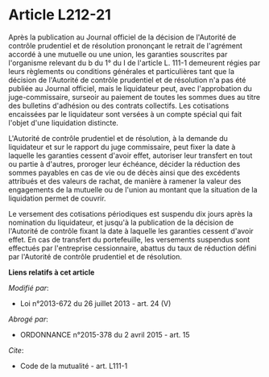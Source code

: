 # Article L212-21

Après la publication au Journal officiel de la décision de l'Autorité de contrôle prudentiel et de résolution prononçant le
retrait de l'agrément accordé à une mutuelle ou une union, les garanties souscrites par l'organisme relevant du b du 1° du I
de l'article L. 111-1 demeurent régies par leurs règlements ou conditions générales et particulières tant que la décision de
l'Autorité de contrôle prudentiel et de résolution n'a pas été publiée au Journal officiel, mais le liquidateur peut, avec
l'approbation du juge-commissaire, surseoir au paiement de toutes les sommes dues au titre des bulletins d'adhésion ou des
contrats collectifs. Les cotisations encaissées par le liquidateur sont versées à un compte spécial qui fait l'objet d'une
liquidation distincte. 

L'Autorité de contrôle prudentiel et de résolution, à la demande du liquidateur et sur le rapport du juge commissaire, peut
fixer la date à laquelle les garanties cessent d'avoir effet, autoriser leur transfert en tout ou partie à d'autres, proroger
leur échéance, décider la réduction des sommes payables en cas de vie ou de décès ainsi que des excédents attribués et des
valeurs de rachat, de manière à ramener la valeur des engagements de la mutuelle ou de l'union au montant que la situation de
la liquidation permet de couvrir. 

Le versement des cotisations périodiques est suspendu dix jours après la nomination du liquidateur, et jusqu'à la publication
de la décision de l'Autorité de contrôle fixant la date à laquelle les garanties cessent d'avoir effet. En cas de transfert
du portefeuille, les versements suspendus sont effectués par l'entreprise cessionnaire, abattus du taux de réduction défini
par l'Autorité de contrôle prudentiel et de résolution.

**Liens relatifs à cet article**

_Modifié par_:

  - Loi n°2013-672 du 26 juillet 2013 - art. 24 (V)

_Abrogé par_:

  - ORDONNANCE n°2015-378 du 2 avril 2015 - art. 15

_Cite_:

  - Code de la mutualité - art. L111-1

